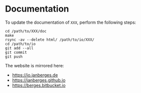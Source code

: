 # Documentation

To update the documentation of `XXX`, perform the following steps:

    cd /path/to/XXX/doc
    make
    rsync -av --delete html/ /path/to/io/XXX/
    cd /path/to/io
    git add --all
    git commit
    git push

The website is mirrored here:

* <https://io.janberges.de>
* <https://janberges.github.io>
* <https://berges.bitbucket.io>
